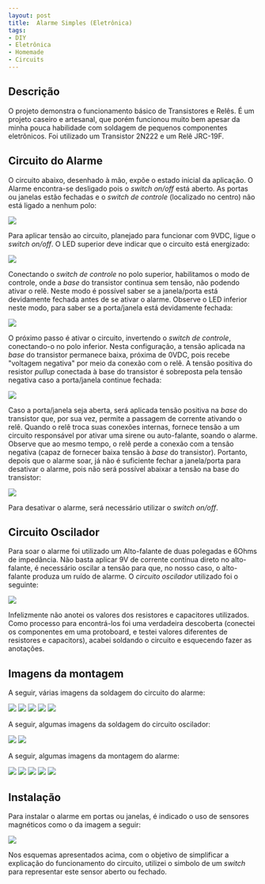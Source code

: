 ```yaml
---
layout: post
title:  Alarme Simples (Eletrônica)
tags:
- DIY
- Eletrônica
- Homemade
- Circuits
---
```


<h2 id="Descrição">Descrição</h2>

<p>
    O projeto demonstra o funcionamento básico de Transistores e Relês. É um projeto caseiro e artesanal, que porém funcionou
    muito bem apesar da minha pouca habilidade com soldagem de pequenos componentes eletrônicos. Foi utilizado um Transistor
    2N222 e um Relê JRC-19F.
</p>

<h2 id="Circuito-do-alarme">Circuito do Alarme</h2>

<p>
    O circuito abaixo, desenhado à mão, expõe o estado inicial da aplicação. O Alarme encontra-se desligado pois o
    <i>switch on/off</i> está aberto. As portas ou janelas estão fechadas e o <i>switch de controle</i> (localizado no centro) não
    está ligado a nenhum polo:
</p>

<img src="{{ site.baseurl }}static/img/posts/alarme-simples/Alarme_01.jpg" class="img-responsive">

<p>
    Para aplicar tensão ao circuito, planejado para funcionar com 9VDC, ligue o <i>switch on/off</i>. O LED superior deve
    indicar que o circuito está energizado:
</p>

<img src="{{ site.baseurl }}static/img/posts/alarme-simples/Alarme_02.jpg" class="img-responsive">

<p>
    Conectando o <i>switch de controle</i> no polo superior, habilitamos o modo de controle, onde a <i>base</i> do transistor
    continua sem tensão, não podendo ativar o relê. Neste modo é possível saber se a janela/porta está devidamente
    fechada antes de se ativar o alarme. Observe o LED inferior neste modo, para saber se a porta/janela está devidamente
    fechada:
</p>

<img src="{{ site.baseurl }}static/img/posts/alarme-simples/Alarme_03.jpg" class="img-responsive">

<p>
    O próximo passo é ativar o circuito, invertendo o <i>switch de controle</i>, conectando-o no polo inferior. Nesta configuração,
    a tensão aplicada na <i>base</i> do transistor permanece baixa, próxima de 0VDC, pois recebe "voltagem negativa" por meio
    da conexão com o relê. A tensão positiva do resistor <i>pullup</i> conectada à base do transistor é sobreposta pela tensão negativa
    caso a porta/janela continue fechada:
</p>

<img src="{{ site.baseurl }}static/img/posts/alarme-simples/Alarme_04.jpg" class="img-responsive">

<p>
    Caso a porta/janela seja aberta, será aplicada tensão positiva na <i>base</i> do transistor que, por sua vez, permite a
    passagem de corrente ativando o relê. Quando o relê troca suas conexões internas, fornece tensão a um circuito responsável
    por ativar uma sirene ou auto-falante, soando o alarme. Observe que ao mesmo tempo, o relê perde a conexão com a tensão
    negativa (capaz de fornecer baixa tensão à <i>base</i> do transistor). Portanto, depois que o alarme soar, já não é
    suficiente fechar a janela/porta para desativar o alarme, pois não será possível abaixar a tensão na base do transistor:
</p>

<img src="{{ site.baseurl }}static/img/posts/alarme-simples/Alarme_05.jpg" class="img-responsive">

<p>
    Para desativar o alarme, será necessário utilizar o <i>switch on/off</i>.
</p>

<h2 id="Circuito-oscilador">Circuito Oscilador</h2>

<p>
    Para soar o alarme foi utilizado um Alto-falante de duas polegadas e 6Ohms de impedância. Não basta aplicar 9V de
    corrente contínua direto no alto-falante, é necessário oscilar a tensão para que, no nosso caso, o alto-falante produza um ruído de alarme.
    O <i>circuito oscilador</i> utilizado foi o seguinte:
</p>

<img src="{{ site.baseurl }}static/img/posts/alarme-simples/Oscilador_01.jpg" class="img-responsive">

<p>
    Infelizmente não anotei os valores dos resistores e capacitores utilizados. Como processo para encontrá-los foi uma verdadeira
    descoberta (conectei os componentes em uma protoboard, e testei valores diferentes de resistores e capacitors), acabei 
    soldando o circuito e esquecendo fazer as anotações.
</p>

<h2 id="Imagens-da-montagem">Imagens da montagem</h2>

<p>
    A seguir, várias imagens da soldagem do circuito do alarme:
</p>

<img src="{{ site.baseurl }}static/img/posts/alarme-simples/CircuitoAlarme_01.jpg" class="img-responsive">
<img src="{{ site.baseurl }}static/img/posts/alarme-simples/CircuitoAlarme_02.jpg" class="img-responsive">
<img src="{{ site.baseurl }}static/img/posts/alarme-simples/CircuitoAlarme_03.jpg" class="img-responsive">
<img src="{{ site.baseurl }}static/img/posts/alarme-simples/CircuitoAlarme_04.jpg" class="img-responsive">
<img src="{{ site.baseurl }}static/img/posts/alarme-simples/CircuitoAlarme_05.jpg" class="img-responsive">

<p>
    A seguir, algumas imagens da soldagem do circuito oscilador:
</p>

<img src="{{ site.baseurl }}static/img/posts/alarme-simples/CircuitoOscilador_01.jpg" class="img-responsive">
<img src="{{ site.baseurl }}static/img/posts/alarme-simples/CircuitoOscilador_02.jpg" class="img-responsive">

<p>
    A seguir, algumas imagens da montagem do alarme:
</p>

<img src="{{ site.baseurl }}static/img/posts/alarme-simples/Montagem_01.jpg" class="img-responsive">
<img src="{{ site.baseurl }}static/img/posts/alarme-simples/Montagem_02.jpg" class="img-responsive">
<img src="{{ site.baseurl }}static/img/posts/alarme-simples/Montagem_03.jpg" class="img-responsive">
<img src="{{ site.baseurl }}static/img/posts/alarme-simples/Montagem_04.jpg" class="img-responsive">
<img src="{{ site.baseurl }}static/img/posts/alarme-simples/Montagem_05.jpg" class="img-responsive">

<h2 id="Instalação">Instalação</h2>

<p>
    Para instalar o alarme em portas ou janelas, é indicado o uso de sensores magnéticos como o da imagem a seguir:
</p>

<img src="{{ site.baseurl }}static/img/posts/alarme-simples/Sensor_01.png" class="img-responsive">

<p>
    Nos esquemas apresentados acima, com o objetivo de simplificar a explicação do funcionamento do circuito, utilizei o simbolo de um <i>switch</i>
    para representar este sensor aberto ou fechado.
</p>